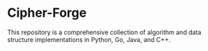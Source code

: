 # Cipher-Forge
This repository is a comprehensive collection of algorithm and data structure implementations in Python, Go, Java, and C++.

